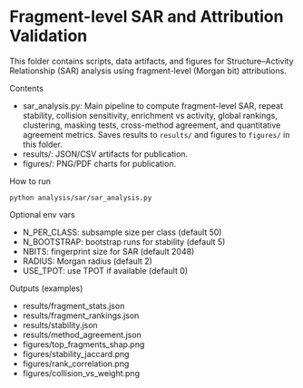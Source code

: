 # Fragment-level SAR and Attribution Validation

This folder contains scripts, data artifacts, and figures for Structure–Activity Relationship (SAR) analysis using fragment-level (Morgan bit) attributions.

Contents
- sar_analysis.py: Main pipeline to compute fragment-level SAR, repeat stability, collision sensitivity, enrichment vs activity, global rankings, clustering, masking tests, cross-method agreement, and quantitative agreement metrics. Saves results to `results/` and figures to `figures/` in this folder.
- results/: JSON/CSV artifacts for publication.
- figures/: PNG/PDF charts for publication.

How to run
```
python analysis/sar/sar_analysis.py
```
Optional env vars
- N_PER_CLASS: subsample size per class (default 50)
- N_BOOTSTRAP: bootstrap runs for stability (default 5)
- NBITS: fingerprint size for SAR (default 2048)
- RADIUS: Morgan radius (default 2)
- USE_TPOT: use TPOT if available (default 0)

Outputs (examples)
- results/fragment_stats.json
- results/fragment_rankings.json
- results/stability.json
- results/method_agreement.json
- figures/top_fragments_shap.png
- figures/stability_jaccard.png
- figures/rank_correlation.png
- figures/collision_vs_weight.png
